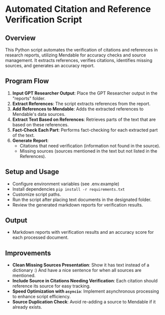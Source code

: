 # Automated Citation and Reference Verification Script

## Overview
This Python script automates the verification of citations and references in research reports, utilizing Mendable for accuracy checks and source management. It extracts references, verifies citations, identifies missing sources, and generates an accuracy report.

## Program Flow
1. **Input GPT Researcher Output**: Place the GPT Researcher output in the "reports" folder.
2. **Extract References**: The script extracts references from the report.
3. **Add References to Mendable**: Adds the extracted references to Mendable's data sources.
4. **Extract Text Based on References**: Retrieves parts of the text that are based on these references.
5. **Fact-Check Each Part**: Performs fact-checking for each extracted part of the text.
6. **Generate Report**:
    - Citations that need verification (information not found in the source).
    - Missing sources (sources mentioned in the text but not listed in the References).

## Setup and Usage
- Configure environment variables (see .env.example)
- Install dependencies `pip install -r requirements.txt` 
- Customize script paths.
- Run the script after placing text documents in the designated folder.
- Review the generated markdown reports for verification results.

## Output
- Markdown reports with verification results and an accuracy score for each processed document.

## Improvements
- **Clean Missing Sources Presentation**: Show it has text instead of a dictionary :) And have a nice sentence for when all sources are mentioned.
- **Include Source in Citations Needing Verification**: Each citation should reference its source for easy tracking.
- **Speed Optimization with `asyncio`**: Implement asynchronous processing to enhance script efficiency.
- **Source Duplication Check**: Avoid re-adding a source to Mendable if it already exists.